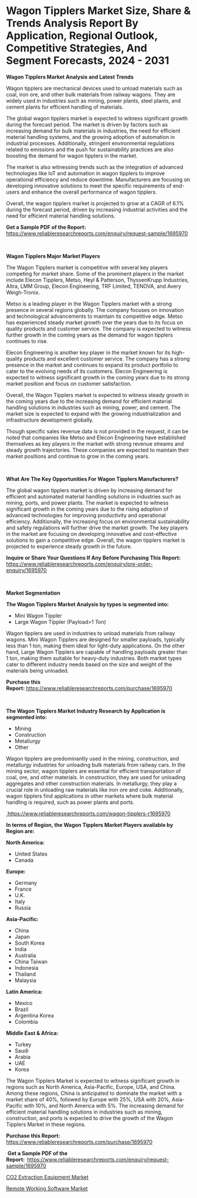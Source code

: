 <p><h1>Wagon Tipplers Market Size, Share & Trends Analysis Report By Application, Regional Outlook, Competitive Strategies, And Segment Forecasts, 2024 - 2031</h1></p><p><strong>Wagon Tipplers Market Analysis and Latest Trends</strong></p>
<p><p>Wagon tipplers are mechanical devices used to unload materials such as coal, iron ore, and other bulk materials from railway wagons. They are widely used in industries such as mining, power plants, steel plants, and cement plants for efficient handling of materials. </p><p>The global wagon tipplers market is expected to witness significant growth during the forecast period. The market is driven by factors such as increasing demand for bulk materials in industries, the need for efficient material handling systems, and the growing adoption of automation in industrial processes. Additionally, stringent environmental regulations related to emissions and the push for sustainability practices are also boosting the demand for wagon tipplers in the market.</p><p>The market is also witnessing trends such as the integration of advanced technologies like IoT and automation in wagon tipplers to improve operational efficiency and reduce downtime. Manufacturers are focusing on developing innovative solutions to meet the specific requirements of end-users and enhance the overall performance of wagon tipplers.</p><p>Overall, the wagon tipplers market is projected to grow at a CAGR of 6.1% during the forecast period, driven by increasing industrial activities and the need for efficient material handling solutions.</p></p>
<p><strong>Get a Sample PDF of the Report:&nbsp;</strong> <a href="https://www.reliableresearchreports.com/enquiry/request-sample/1695970">https://www.reliableresearchreports.com/enquiry/request-sample/1695970</a></p>
<p>&nbsp;</p>
<p><strong>Wagon Tipplers Major Market Players</strong></p>
<p><p>The Wagon Tipplers market is competitive with several key players competing for market share. Some of the prominent players in the market include Elecon Tipplers, Metso, Heyl & Patterson, ThyssenKrupp Industries, Altra, LMM Group, Elecon Engineering, TRF Limited, TENOVA, and Avery Weigh-Tronix.</p><p>Metso is a leading player in the Wagon Tipplers market with a strong presence in several regions globally. The company focuses on innovation and technological advancements to maintain its competitive edge. Metso has experienced steady market growth over the years due to its focus on quality products and customer service. The company is expected to witness further growth in the coming years as the demand for wagon tipplers continues to rise.</p><p>Elecon Engineering is another key player in the market known for its high-quality products and excellent customer service. The company has a strong presence in the market and continues to expand its product portfolio to cater to the evolving needs of its customers. Elecon Engineering is expected to witness significant growth in the coming years due to its strong market position and focus on customer satisfaction.</p><p>Overall, the Wagon Tipplers market is expected to witness steady growth in the coming years due to the increasing demand for efficient material handling solutions in industries such as mining, power, and cement. The market size is expected to expand with the growing industrialization and infrastructure development globally.</p><p>Though specific sales revenue data is not provided in the request, it can be noted that companies like Metso and Elecon Engineering have established themselves as key players in the market with strong revenue streams and steady growth trajectories. These companies are expected to maintain their market positions and continue to grow in the coming years.</p></p>
<p>&nbsp;</p>
<p><strong>What Are The Key Opportunities For Wagon Tipplers Manufacturers?</strong></p>
<p><p>The global wagon tipplers market is driven by increasing demand for efficient and automated material handling solutions in industries such as mining, ports, and power plants. The market is expected to witness significant growth in the coming years due to the rising adoption of advanced technologies for improving productivity and operational efficiency. Additionally, the increasing focus on environmental sustainability and safety regulations will further drive the market growth. The key players in the market are focusing on developing innovative and cost-effective solutions to gain a competitive edge. Overall, the wagon tipplers market is projected to experience steady growth in the future.</p></p>
<p><strong>Inquire or Share Your Questions If Any Before Purchasing This Report:</strong> <a href="https://www.reliableresearchreports.com/enquiry/pre-order-enquiry/1695970">https://www.reliableresearchreports.com/enquiry/pre-order-enquiry/1695970</a></p>
<p>&nbsp;</p>
<p><strong>Market Segmentation</strong></p>
<p><strong>The Wagon Tipplers Market Analysis by types is segmented into:</strong></p>
<p><ul><li>Mini Wagon Tippler</li><li>Large Wagon Tippler (Payload>1 Ton)</li></ul></p>
<p><p>Wagon tipplers are used in industries to unload materials from railway wagons. Mini Wagon Tipplers are designed for smaller payloads, typically less than 1 ton, making them ideal for light-duty applications. On the other hand, Large Wagon Tipplers are capable of handling payloads greater than 1 ton, making them suitable for heavy-duty industries. Both market types cater to different industry needs based on the size and weight of the materials being unloaded.</p></p>
<p><strong>Purchase this Report:&nbsp;</strong><a href="https://www.reliableresearchreports.com/purchase/1695970">https://www.reliableresearchreports.com/purchase/1695970</a></p>
<p>&nbsp;</p>
<p><strong>The Wagon Tipplers Market Industry Research by Application is segmented into:</strong></p>
<p><ul><li>Mining</li><li>Construction</li><li>Metallurgy</li><li>Other</li></ul></p>
<p><p>Wagon tipplers are predominantly used in the mining, construction, and metallurgy industries for unloading bulk materials from railway cars. In the mining sector, wagon tipplers are essential for efficient transportation of coal, ore, and other materials. In construction, they are used for unloading aggregates and other construction materials. In metallurgy, they play a crucial role in unloading raw materials like iron ore and coke. Additionally, wagon tipplers find applications in other markets where bulk material handling is required, such as power plants and ports.</p></p>
<p><a href="https://www.reliableresearchreports.com/wagon-tipplers-r1695970">&nbsp;https://www.reliableresearchreports.com/wagon-tipplers-r1695970</a></p>
<p><strong>In terms of Region, the Wagon Tipplers Market Players available by Region are:</strong></p>
<p>
    <p> <strong> North America: </strong>
        <ul>
            <li>United States</li>
            <li>Canada</li>
        </ul>
        </p> 
    <p> <strong> Europe: </strong>
        <ul>
            <li>Germany</li>
            <li>France</li>
            <li>U.K.</li>
            <li>Italy</li>
            <li>Russia</li>
        </ul>
        </p> 
    <p> <strong> Asia-Pacific: </strong>
        <ul>
            <li>China</li>
            <li>Japan</li>
            <li>South Korea</li>
            <li>India</li>
            <li>Australia</li>
            <li>China Taiwan</li>
            <li>Indonesia</li>
            <li>Thailand</li>
            <li>Malaysia</li>
        </ul>
        </p> 
    <p> <strong> Latin America: </strong>
        <ul>
            <li>Mexico</li>
            <li>Brazil</li>
            <li>Argentina Korea</li>
            <li>Colombia</li>
        </ul>
        </p> 
    <p> <strong> Middle East & Africa: </strong>
        <ul>
            <li>Turkey</li>
            <li>Saudi</li>
            <li>Arabia</li>
            <li>UAE</li>
            <li>Korea</li>
        </ul>
    </p>
    </p>
<p><p>The Wagon Tipplers Market is expected to witness significant growth in regions such as North America, Asia-Pacific, Europe, USA, and China. Among these regions, China is anticipated to dominate the market with a market share of 40%, followed by Europe with 25%, USA with 20%, Asia-Pacific with 10%, and North America with 5%. The increasing demand for efficient material handling solutions in industries such as mining, construction, and ports is expected to drive the growth of the Wagon Tipplers Market in these regions.</p></p>
<p><strong>Purchase this Report: </strong><a href="https://www.reliableresearchreports.com/purchase/1695970">https://www.reliableresearchreports.com/purchase/1695970</a></p>
<p>&nbsp;<strong>Get a Sample PDF of the Report:&nbsp;&nbsp;</strong><a href="https://www.reliableresearchreports.com/enquiry/request-sample/1695970">https://www.reliableresearchreports.com/enquiry/request-sample/1695970</a></p>
<p><strong></strong></p>
<p><p><a href="https://github.com/luckyshygirl/Market-Research-Report-List-4/blob/main/co2-extraction-equipment-market.md">CO2 Extraction Equipment Market</a></p><p><a href="https://noble-drawer-34c.notion.site/Remote-Working-Software-Market-Research-Report-Its-History-and-Forecast-2024-to-2031-6d3009300f2948ab9ef00421426bd5c7">Remote Working Software Market</a></p></p>